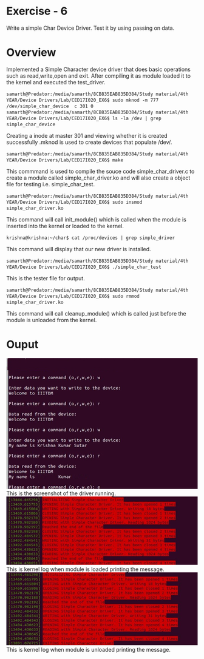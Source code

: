 # Exercise - 6
Write a simple Char Device Driver. Test it by using passing on data.
# Overview
Implemented a Simple Character device driver that does basic operations such as read,write,open and exit. After compiling it as module loaded it to the kernel and executed the test_driver.
```
samarth@Predator:/media/samarth/8CB835EAB835D384/Study material/4th YEAR/Device Drivers/Lab/CED17I020_EX6$ sudo mknod -m 777 /dev/simple_char_device  c 301 0
samarth@Predator:/media/samarth/8CB835EAB835D384/Study material/4th YEAR/Device Drivers/Lab/CED17I020_EX6$ ls -la /dev | grep simple_char_device
```
Creating a inode at master 301 and viewing whether it is created successfully .mknod is used to create devices that populate /dev/. 
```
samarth@Predator:/media/samarth/8CB835EAB835D384/Study material/4th YEAR/Device Drivers/Lab/CED17I020_EX6$ make
```
This commmand is used to compile the souce code simple_char_driver.c to create a module called simple_char_driver.ko and will also create a object file for testing i.e. simple_char_test.

```
samarth@Predator:/media/samarth/8CB835EAB835D384/Study material/4th YEAR/Device Drivers/Lab/CED17I020_EX6$ sudo insmod simple_char_driver.ko
```
This command will call init_module() which is called when the module is inserted into the kernel or loaded to the kernel.
```
krishna@krishna:~/char$ cat /proc/devices | grep simple_driver
```
This command will display that our new driver is installed.
```
samarth@Predator:/media/samarth/8CB835EAB835D384/Study material/4th YEAR/Device Drivers/Lab/CED17I020_EX6$ ./simple_char_test 
```
This is the tester file for output.
```
samarth@Predator:/media/samarth/8CB835EAB835D384/Study material/4th YEAR/Device Drivers/Lab/CED17I020_EX6$ sudo rmmod simple_char_driver.ko
```
This command will call cleanup_module() which is called just before the module is unloaded from the kernel.
# Ouput
![Screenshot](testdrive.jfif)\
This is the screenshot of the driver running.\
![Screenshot](insmod.jfif)\
This is kernel log when module is loaded printing the message.\
![Screenshot](rmmod.jfif)\
This is kernel log when module is unloaded printing the message.

